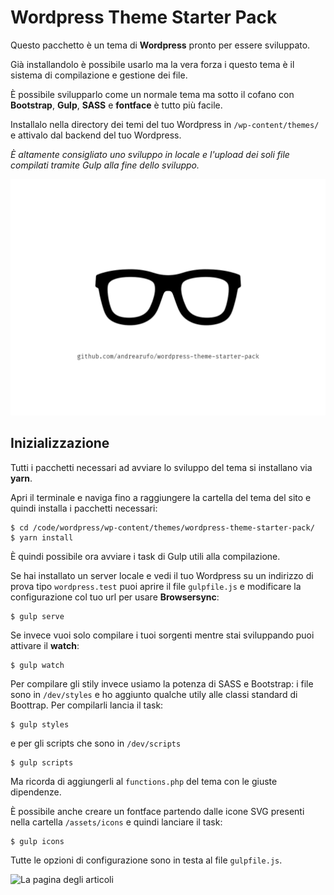 # Wordpress Theme Starter Pack

Questo pacchetto è un tema di **Wordpress** pronto per essere sviluppato.

Già installandolo è possibile usarlo ma la vera forza i questo tema è il sistema di compilazione e gestione dei file.

È possibile svilupparlo come un normale tema ma sotto il cofano con **Bootstrap**, **Gulp**, **SASS** e **fontface** è tutto più facile.

Installalo nella directory dei temi del tuo Wordpress in `/wp-content/themes/` e attivalo dal backend del tuo Wordpress.

_È altamente consigliato uno sviluppo in locale e l'upload dei soli file compilati tramite Gulp alla fine dello sviluppo._

![](https://raw.githubusercontent.com/andrearufo/wordpress-theme-starter-pack/master/screenshot.png)

## Inizializzazione

Tutti i pacchetti necessari ad avviare lo sviluppo del tema si installano via **yarn**.

Apri il terminale e naviga fino a raggiungere la cartella del tema del sito e quindi installa i pacchetti necessari:


```
$ cd /code/wordpress/wp-content/themes/wordpress-theme-starter-pack/
$ yarn install
```

È quindi possibile ora avviare i task di Gulp utili alla compilazione.

Se hai installato un server locale e vedi il tuo Wordpress su un indirizzo di prova tipo `wordpress.test` puoi aprire il file `gulpfile.js` e modificare la configurazione col tuo url per usare **Browsersync**:

```
$ gulp serve
```

Se invece vuoi solo compilare i tuoi sorgenti mentre stai sviluppando puoi attivare il **watch**:

```
$ gulp watch
```

Per compilare gli stily invece usiamo la potenza di SASS e Bootstrap: i file sono in `/dev/styles` e ho aggiunto qualche utily alle classi standard di Boottrap. Per compilarli lancia il task:

```
$ gulp styles
```

e per gli scripts che sono in `/dev/scripts`

```
$ gulp scripts
```

Ma ricorda di aggiungerli al `functions.php` del tema con le giuste dipendenze.

È possibile anche creare un fontface partendo dalle icone SVG presenti nella cartella `/assets/icons` e quindi lanciare il task:

```
$ gulp icons
```

Tutte le opzioni di configurazione sono in testa al file `gulpfile.js`.

![La pagina degli articoli](https://i.ibb.co/hytL9XC/screencapture-wordpress-test-articoli-2020-10-18-00-08-10.png)
